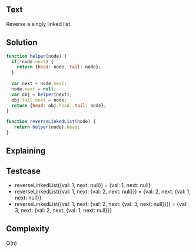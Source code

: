 ## Text
Reverse a singly linked list.

## Solution
```javascript
function helper(node) {
  if(!node.next) {
    return {head: node, tail: node};
  }
  
  var next = node.next;
  node.next = null;
  var obj = helper(next);
  obj.tail.next = node;
  return {head: obj.head, tail: node};
}

function reverseLinkedList(node) {
   return helper(node).head;
}
```

## Explaining

## Testcase
- reverseLinkedList({val: 1, next: null}) = {val: 1, next: null}
- reverseLinkedList({val: 1, next: {val: 2, next: null}}) = {val: 2, next: {val: 1, next: null}}
- reverseLinkedList({val: 1, next: {val: 2, next: {val: 3, next: null}}}) = {val: 3, next: {val: 2, next: {val: 1, next: null}}}

## Complexity
O(n)
